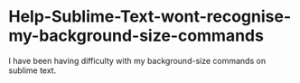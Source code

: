 # Help-Sublime-Text-wont-recognise-my-background-size-commands
I have been having difficulty with my background-size commands on sublime text.
